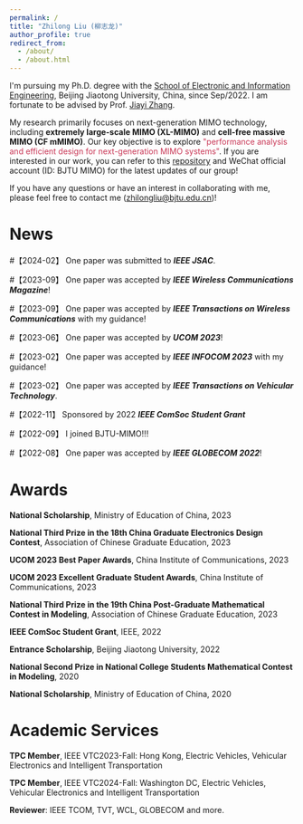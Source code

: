 ```yaml
---
permalink: /
title: "Zhilong Liu (柳志龙)"
author_profile: true
redirect_from: 
  - /about/
  - /about.html
---
```


I'm pursuing my Ph.D. degree with the [School of Electronic and Information Engineering](http://eie.bjtu.edu.cn/), Beijing Jiaotong University, China, since Sep/2022. I am fortunate to be advised by Prof. [Jiayi Zhang](https://sites.google.com/site/jiayizhang8650/). 

My research primarily focuses on next-generation MIMO technology, including **extremely large-scale MIMO (XL-MIMO)** and **cell-free massive MIMO (CF mMIMO)**. Our key objective is to explore <font color="#C93756">"performance analysis and efficient design for next-generation MIMO systems"</font>. If you are interested in our work, you can refer to this [repository](https://github.com/BJTU-MIMO) and WeChat official account (ID: BJTU MIMO) for the latest updates of our group!

If you have any questions or have an interest in collaborating with me, please feel free to contact me (zhilongliu@bjtu.edu.cn)!


News
======
#【2024-02】 One paper was submitted to ***IEEE JSAC***.

#【2023-09】 One paper was accepted by ***IEEE Wireless Communications Magazine***!

#【2023-09】 One paper was accepted by ***IEEE Transactions on Wireless Communications*** with my guidance!

#【2023-06】 One paper was accepted by ***UCOM 2023***!

#【2023-02】 One paper was accepted by ***IEEE INFOCOM 2023*** with my guidance!

#【2023-02】 One paper was accepted by ***IEEE Transactions on Vehicular Technology***.

#【2022-11】 Sponsored by 2022 ***IEEE ComSoc Student Grant***

#【2022-09】 I joined BJTU-MIMO!!!

#【2022-08】 One paper was accepted by ***IEEE GLOBECOM 2022***!

Awards
======
**National Scholarship**, Ministry of Education of China, 2023

**National Third Prize in the 18th China Graduate Electronics Design Contest**, Association of Chinese Graduate Education, 2023

**UCOM 2023 Best Paper Awards**, China Institute of Communications, 2023

**UCOM 2023 Excellent Graduate Student Awards**, China Institute of Communications, 2023

**National Third Prize in the 19th China Post-Graduate Mathematical Contest in Modeling**, Association of Chinese Graduate Education, 2023

**IEEE ComSoc Student Grant**, IEEE, 2022

**Entrance Scholarship**, Beijing Jiaotong University, 2022

**National Second Prize in National College Students Mathematical Contest in Modeling**, 2020

**National Scholarship**, Ministry of Education of China, 2020


Academic Services
======
**TPC Member**, IEEE VTC2023-Fall: Hong Kong, Electric Vehicles, Vehicular Electronics and Intelligent Transportation

**TPC Member**, IEEE VTC2024-Fall: Washington DC, Electric Vehicles, Vehicular Electronics and Intelligent Transportation

**Reviewer**: IEEE TCOM, TVT, WCL, GLOBECOM and more.



